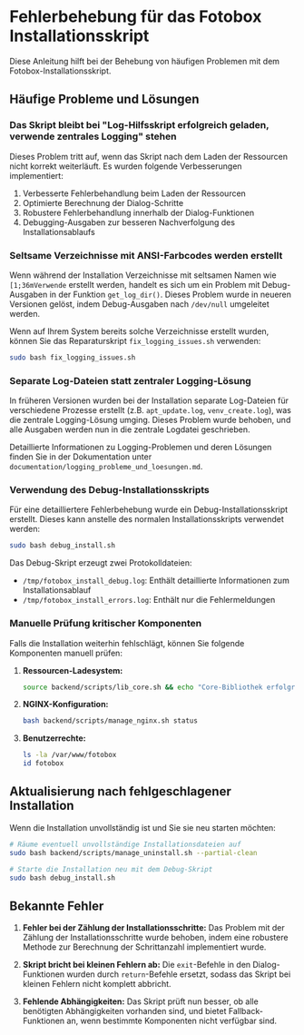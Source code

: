 # Fehlerbehebung für das Fotobox Installationsskript

Diese Anleitung hilft bei der Behebung von häufigen Problemen mit dem Fotobox-Installationsskript.

## Häufige Probleme und Lösungen

### Das Skript bleibt bei "Log-Hilfsskript erfolgreich geladen, verwende zentrales Logging" stehen

Dieses Problem tritt auf, wenn das Skript nach dem Laden der Ressourcen nicht korrekt weiterläuft. Es wurden folgende Verbesserungen implementiert:

1. Verbesserte Fehlerbehandlung beim Laden der Ressourcen
2. Optimierte Berechnung der Dialog-Schritte
3. Robustere Fehlerbehandlung innerhalb der Dialog-Funktionen
4. Debugging-Ausgaben zur besseren Nachverfolgung des Installationsablaufs

### Seltsame Verzeichnisse mit ANSI-Farbcodes werden erstellt

Wenn während der Installation Verzeichnisse mit seltsamen Namen wie `[1;36mVerwende` erstellt werden, handelt es sich um ein Problem mit Debug-Ausgaben in der Funktion `get_log_dir()`. Dieses Problem wurde in neueren Versionen gelöst, indem Debug-Ausgaben nach `/dev/null` umgeleitet werden.

Wenn auf Ihrem System bereits solche Verzeichnisse erstellt wurden, können Sie das Reparaturskript `fix_logging_issues.sh` verwenden:

```bash
sudo bash fix_logging_issues.sh
```

### Separate Log-Dateien statt zentraler Logging-Lösung

In früheren Versionen wurden bei der Installation separate Log-Dateien für verschiedene Prozesse erstellt (z.B. `apt_update.log`, `venv_create.log`), was die zentrale Logging-Lösung umging. Dieses Problem wurde behoben, und alle Ausgaben werden nun in die zentrale Logdatei geschrieben.

Detaillierte Informationen zu Logging-Problemen und deren Lösungen finden Sie in der Dokumentation unter `documentation/logging_probleme_und_loesungen.md`.

### Verwendung des Debug-Installationsskripts

Für eine detailliertere Fehlerbehebung wurde ein Debug-Installationsskript erstellt. Dieses kann anstelle des normalen Installationsskripts verwendet werden:

```bash
sudo bash debug_install.sh
```

Das Debug-Skript erzeugt zwei Protokolldateien:

- `/tmp/fotobox_install_debug.log`: Enthält detaillierte Informationen zum Installationsablauf
- `/tmp/fotobox_install_errors.log`: Enthält nur die Fehlermeldungen

### Manuelle Prüfung kritischer Komponenten

Falls die Installation weiterhin fehlschlägt, können Sie folgende Komponenten manuell prüfen:

1. **Ressourcen-Ladesystem:**

   ```bash
   source backend/scripts/lib_core.sh && echo "Core-Bibliothek erfolgreich geladen"
   ```

2. **NGINX-Konfiguration:**

   ```bash
   bash backend/scripts/manage_nginx.sh status
   ```

3. **Benutzerrechte:**

   ```bash
   ls -la /var/www/fotobox
   id fotobox
   ```

## Aktualisierung nach fehlgeschlagener Installation

Wenn die Installation unvollständig ist und Sie sie neu starten möchten:

```bash
# Räume eventuell unvollständige Installationsdateien auf
sudo bash backend/scripts/manage_uninstall.sh --partial-clean

# Starte die Installation neu mit dem Debug-Skript
sudo bash debug_install.sh
```

## Bekannte Fehler

1. **Fehler bei der Zählung der Installationsschritte:**
   Das Problem mit der Zählung der Installationsschritte wurde behoben, indem eine robustere Methode zur Berechnung der Schrittanzahl implementiert wurde.

2. **Skript bricht bei kleinen Fehlern ab:**
   Die `exit`-Befehle in den Dialog-Funktionen wurden durch `return`-Befehle ersetzt, sodass das Skript bei kleinen Fehlern nicht komplett abbricht.

3. **Fehlende Abhängigkeiten:**
   Das Skript prüft nun besser, ob alle benötigten Abhängigkeiten vorhanden sind, und bietet Fallback-Funktionen an, wenn bestimmte Komponenten nicht verfügbar sind.
